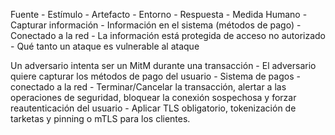 Fuente - Estímulo - Artefacto - Entorno - Respuesta - Medida
Humano - Capturar información - Información en el sistema (métodos de pago) - Conectado a la red - La información está protegida de acceso no autorizado - Qué tanto un ataque es vulnerable al ataque

Un adversario intenta ser un MitM durante una transacción - El adversario quiere capturar los métodos de pago del usuario - Sistema de pagos - conectado a la red - Terminar/Cancelar la transacción, alertar a las operaciones de seguridad, bloquear la conexión sospechosa y forzar reautenticación del usuario - Aplicar TLS obligatorio, tokenización de tarketas y pinning o mTLS para los clientes.
